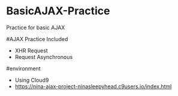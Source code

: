 # BasicAJAX-Practice
Practice for basic AJAX

#AJAX Practice Included
- XHR Request
- Request Asynchronous

#environment
- Using Cloud9
- https://nina-ajax-project-ninasleepyhead.c9users.io/index.html
